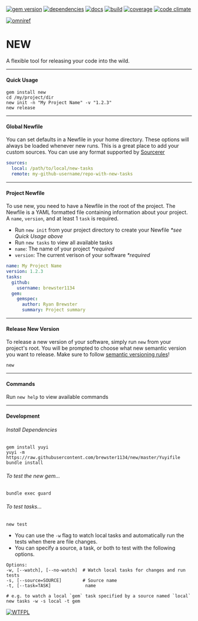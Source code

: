 [![gem version](https://badge.fury.io/rb/new.svg)](https://rubygems.org/gems/new)
[![dependencies](https://gemnasium.com/brewster1134/new.svg)](https://gemnasium.com/brewster1134/new)
[![docs](http://inch-ci.org/github/brewster1134/new.svg?branch=master)](http://inch-ci.org/github/brewster1134/new)
[![build](https://travis-ci.org/brewster1134/new.svg?branch=master)](https://travis-ci.org/brewster1134/new)
[![coverage](https://coveralls.io/repos/brewster1134/new/badge.svg?branch=master)](https://coveralls.io/r/brewster1134/new?branch=master)
[![code climate](https://codeclimate.com/github/brewster1134/new/badges/gpa.svg)](https://codeclimate.com/github/brewster1134/new)

[![omniref](https://www.omniref.com/github/brewster1134/new.png)](https://www.omniref.com/github/brewster1134/new)

# NEW
A flexible tool for releasing your code into the wild.

---
#### Quick Usage
```shell
gem install new
cd /my/project/dir
new init -n "My Project Name" -v "1.2.3"
new release
```

---
#### Global Newfile
You can set defaults in a Newfile in your home directory. These options will always be loaded whenever new runs. This is a great place to add your custom sources. You can use any format supported by [Sourcerer](https://github.com/brewster1134/sourcerer)
```yaml
sources:
  local: /path/to/local/new-tasks
  remote: my-github-username/repo-with-new-tasks
```

---
#### Project Newfile
To use new, you need to have a Newfile in the root of the project. The Newfile is a YAML formatted file containing information about your project. A `name`, `version`, and at least 1 `task` is required.

* Run `new init` from your project directory to create your Newfile _*see Quick Usage above_
* Run `new tasks` to view all available tasks
* `name`: The name of your project _*required_
* `version`: The current verison of your software _*required_

```yaml
name: My Project Name
version: 1.2.3
tasks:
  github:
    username: brewster1134
  gem:
    gemspec:
      author: Ryan Brewster
      summary: Project summary
```

---
#### Release New Version
To release a new version of your software, simply run `new` from your project's root. You will be prompted to choose what new semantic version you want to release. Make sure to follow [semantic versioning rules](http://semver.org/)!
```shell
new
```

---
#### Commands
Run `new help` to view available commands

---
#### Development
###### Install Dependencies
```shell
gem install yuyi
yuyi -m https://raw.githubusercontent.com/brewster1134/new/master/Yuyifile
bundle install
```

###### To test the new gem...
```shell
bundle exec guard
```

###### To test tasks...
```shell
new test
```

* You can use the `-w` flag to watch local tasks and automatically run the tests when there are file changes.
* You can specify a source, a task, or both to test with the following options.

```shell
Options:
-w, [--watch], [--no-watch]  # Watch local tasks for changes and run tests
-s, [--source=SOURCE]        # Source name
-t, [--task=TASK]             name

# e.g. to watch a local `gem` task specified by a source named `local`
new tasks -w -s local -t gem
```

[![WTFPL](http://www.wtfpl.net/wp-content/uploads/2012/12/wtfpl-badge-4.png)](http://www.wtfpl.net)

